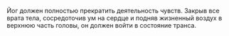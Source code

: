 Йог должен полностью прекратить деятельность чувств. Закрыв все врата тела, сосредоточив ум на сердце и подняв жизненный воздух в верхнюю часть головы, он должен войти в состояние транса.